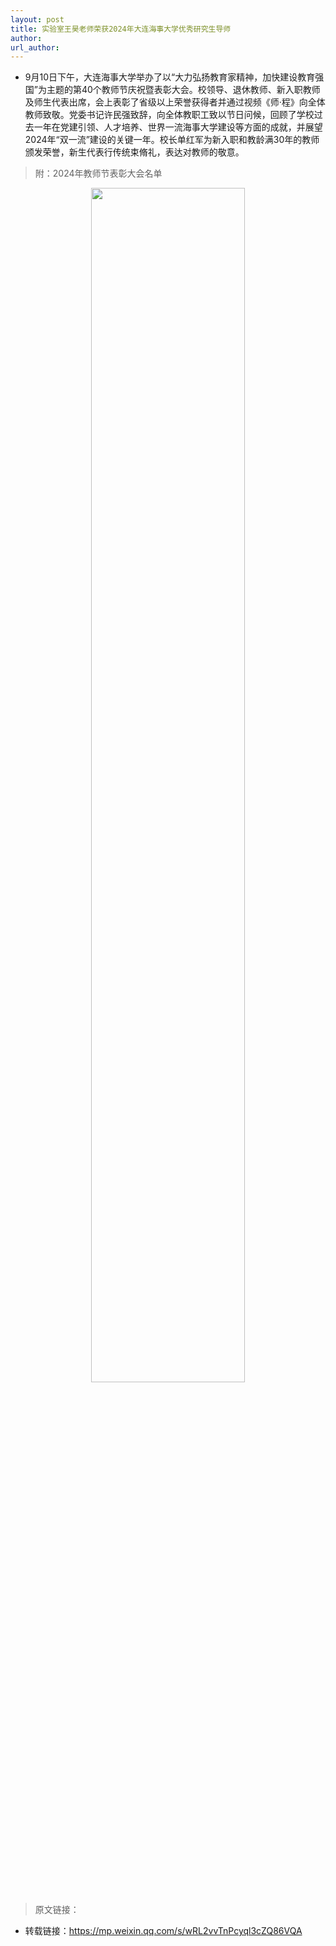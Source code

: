 ```yaml
---
layout: post
title: 实验室王昊老师荣获2024年大连海事大学优秀研究生导师
author: 
url_author: 
---
```


- 9月10日下午，大连海事大学举办了以“大力弘扬教育家精神，加快建设教育强国”为主题的第40个教师节庆祝暨表彰大会。校领导、退休教师、新入职教师及师生代表出席，会上表彰了省级以上荣誉获得者并通过视频《师·程》向全体教师致敬。党委书记许民强致辞，向全体教职工致以节日问候，回顾了学校过去一年在党建引领、人才培养、世界一流海事大学建设等方面的成就，并展望2024年“双一流”建设的关键一年。校长单红军为新入职和教龄满30年的教师颁发荣誉，新生代表行传统束脩礼，表达对教师的敬意。


> 附：2024年教师节表彰大会名单

<p style="text-align:center;" >
<img class="center-block" style="margin:auto; width:70%;" src="/lab_images/news/WA4.jpg" alt=""/>
<b>
</b>
</p>



> 原文链接：

- 转载链接：https://mp.weixin.qq.com/s/wRL2vvTnPcyql3cZQ86VQA